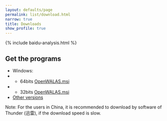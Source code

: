 ```yaml
---
layout: defaults/page
permalink: list/download.html
narrow: true
title: Downloads
show_profile: true
---
```


{% include baidu-analysis.html %}

## Get the programs

-  Windows: 
-  -  64bits [OpenWALAS.msi ](../bin/OpenWALAS2020_1.0_X64_64BITS.exe)
-  -  32bits [OpenWALAS.msi ](../bin/OpenWALAS2020_1.0_X86_32BITS.exe)
-  [Other versions](https://github.com/OpenWALAS/OpenWALAS.github.io/tree/master/bin)

Note: For the users in China, it is recommended to download by software of Thunder (迅雷), if the download speed is slow.